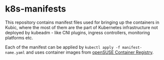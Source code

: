 # k8s-manifests

This repository contains manifest files used for bringing up the containers in
Kubic, where the most of them are the part of Kubernetes infrastructure not
deployed by kubeadm - like CNI plugins, ingress controllers, monitoring
platforms etc.

Each of the manifest can be applied by `kubectl apply -f manifest-name.yaml`
and uses container images from
[openSUSE Container Registry](https://registry.opensuse.org/).
